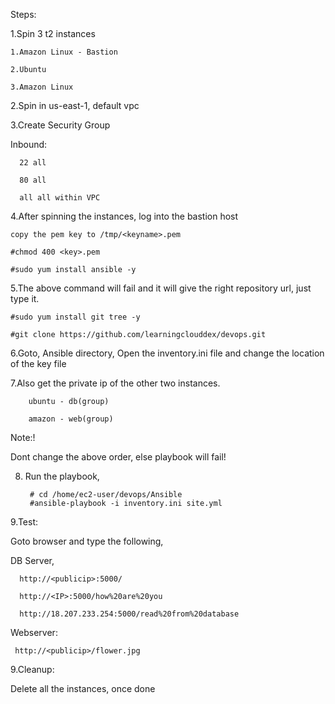 Steps:

1.Spin 3 t2 instances

    1.Amazon Linux - Bastion

    2.Ubuntu

    3.Amazon Linux

2.Spin in us-east-1, default vpc

3.Create Security Group

  Inbound:

      22 all

      80 all

      all all within VPC 

4.After spinning the instances, log into the bastion host

    copy the pem key to /tmp/<keyname>.pem
    
    #chmod 400 <key>.pem

    #sudo yum install ansible -y

5.The above command will fail and it will give the right repository url, just type it.

    #sudo yum install git tree -y

    #git clone https://github.com/learningclouddex/devops.git

6.Goto, Ansible directory, Open the inventory.ini file and change the location of the key file

7.Also get the private ip of the other two instances.
       
        ubuntu - db(group)
        
        amazon - web(group)

Note:!

Dont change the above order, else playbook will fail!

8. Run the playbook,

        # cd /home/ec2-user/devops/Ansible
        #ansible-playbook -i inventory.ini site.yml 

9.Test:

Goto browser and type the following,

DB Server,

      http://<publicip>:5000/
      
      http://<IP>:5000/how%20are%20you
      
      http://18.207.233.254:5000/read%20from%20database

Webserver:

     http://<publicip>/flower.jpg

9.Cleanup:

Delete all the instances, once done

